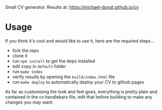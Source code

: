 Small CV generator. Results at: https://michael-donat.github.io/cv

# Usage

If you think it's cool and would like to use it, here are the required steps...

 - fork the repo
 - clone it
 - run ```npm install``` to get the deps installed
 - edit copy in ```default``` folder
 - run ```make index```
 - verify results by opening the ```build/index.html``` file
 - run ```make deploy``` to automatically deploy your CV to github pages
 
As far as customising the look and feel goes, everything is pretty plain and contained in the cv.handlebars file, edit that before building to make any changes you may want.
